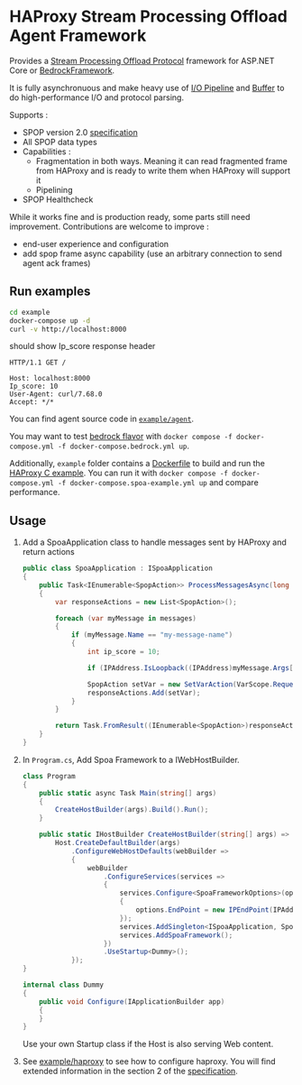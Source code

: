 # HAProxy Stream Processing Offload Agent Framework

Provides a [Stream Processing Offload Protocol](https://github.com/haproxy/wiki/wiki/SPOE:-Stream-Processing-Offloading-Engine) framework for ASP.NET Core or [BedrockFramework](https://github.com/davidfowl/BedrockFramework).

It is fully asynchronuous and make heavy use of [I/O Pipeline](https://docs.microsoft.com/en-us/dotnet/standard/io/pipelines) and [Buffer](https://docs.microsoft.com/en-us/dotnet/standard/io/buffers) to do high-performance I/O and protocol parsing.

Supports :
- SPOP version 2.0 [specification](https://github.com/haproxy/haproxy/blob/master/doc/SPOE.txt)
- All SPOP data types
- Capabilities :
  - Fragmentation in both ways. Meaning it can read fragmented frame from HAProxy and is ready to write them when HAProxy will support it
  - Pipelining
- SPOP Healthcheck

While it works fine and is production ready, some parts still need improvement. Contributions are welcome to improve :
- end-user experience and configuration
- add spop frame async capability (use an arbitrary connection to send agent ack frames)

## Run examples

```sh
cd example
docker-compose up -d
curl -v http://localhost:8000
```

should show Ip_score response header

```http
HTTP/1.1 GET /

Host: localhost:8000
Ip_score: 10
User-Agent: curl/7.68.0
Accept: */*
```

You can find agent source code in [`example/agent`](example/agent).

You may want to test [bedrock flavor](example/agent_bedrock) with `docker compose -f docker-compose.yml -f docker-compose.bedrock.yml up`.

Additionally, `example` folder contains a [Dockerfile](example/agent_haproxy_spoa_example_c/Dockerfile) to build and run the [HAProxy C example](https://github.com/haproxy/spoa-example). You can run it with `docker compose -f docker-compose.yml -f docker-compose.spoa-example.yml up` and compare performance.

## Usage

1. Add a SpoaApplication class to handle messages sent by HAProxy and return actions

    ```C#
    public class SpoaApplication : ISpoaApplication
    {
        public Task<IEnumerable<SpopAction>> ProcessMessagesAsync(long streamId, IEnumerable<SpopMessage> messages)
        {
            var responseActions = new List<SpopAction>();

            foreach (var myMessage in messages)
            {
                if (myMessage.Name == "my-message-name")
                {
                    int ip_score = 10;

                    if (IPAddress.IsLoopback((IPAddress)myMessage.Args["ip"])) ip_score = 20;

                    SpopAction setVar = new SetVarAction(VarScope.Request, "ip_score", ip_score);
                    responseActions.Add(setVar);
                }
            }

            return Task.FromResult((IEnumerable<SpopAction>)responseActions);
        }
    }
    ```

2. In `Program.cs`, Add Spoa Framework to a IWebHostBuilder.

    ```C#
    class Program
    {
        public static async Task Main(string[] args)
        {
            CreateHostBuilder(args).Build().Run();
        }

        public static IHostBuilder CreateHostBuilder(string[] args) =>
            Host.CreateDefaultBuilder(args)
                .ConfigureWebHostDefaults(webBuilder =>
                {
                    webBuilder
                        .ConfigureServices(services =>
                        {
                            services.Configure<SpoaFrameworkOptions>(options =>
                            {
                                options.EndPoint = new IPEndPoint(IPAddress.Loopback, 12345);
                            });
                            services.AddSingleton<ISpoaApplication, SpoaApplication>();
                            services.AddSpoaFramework();
                        })
                        .UseStartup<Dummy>();
                });
    }

    internal class Dummy
    {
        public void Configure(IApplicationBuilder app)
        {
        }
    }
    ```

    Use your own Startup class if the Host is also serving Web content.

3. See [example/haproxy](example/haproxy) to see how to configure haproxy. You will find extended information in the section 2 of the [specification](https://github.com/haproxy/haproxy/blob/master/doc/SPOE.txt).

